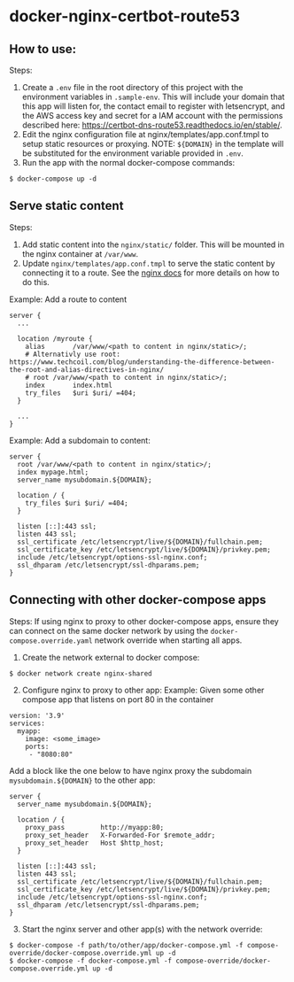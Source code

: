 # docker-nginx-certbot-route53

## How to use:
Steps:
1. Create a `.env` file in the root directory of this project with the environment variables in `.sample-env`. This will include your domain that this app will listen for, the contact email to register with letsencrypt, and the AWS access key and secret for a IAM account with the permissions described here: https://certbot-dns-route53.readthedocs.io/en/stable/.
2. Edit the nginx configuration file at nginx/templates/app.conf.tmpl to setup static resources or proxying. NOTE: `${DOMAIN}` in the template will be substituted for the environment variable provided in `.env`.
3. Run the app with the normal docker-compose commands: 
```
$ docker-compose up -d
```

## Serve static content
Steps:
1. Add static content into the `nginx/static/` folder. This will be mounted in the nginx container at `/var/www`.
2. Update `nginx/templates/app.conf.tmpl` to serve the static content by connecting it to a route. See the [nginx docs](http://nginx.org/en/docs/beginners_guide.html#static) for more details on how to do this.

Example: Add a route to content
```
server {
  ...

  location /myroute {
    alias       /var/www/<path to content in nginx/static>/;
    # Alternativly use root: https://www.techcoil.com/blog/understanding-the-difference-between-the-root-and-alias-directives-in-nginx/
    # root /var/www/<path to content in nginx/static>/;
    index       index.html
    try_files   $uri $uri/ =404;
  }

  ...
}
```
Example: Add a subdomain to content:
```
server {
  root /var/www/<path to content in nginx/static>/;
  index mypage.html;
  server_name mysubdomain.${DOMAIN};

  location / {
    try_files $uri $uri/ =404;
  }

  listen [::]:443 ssl;
  listen 443 ssl;
  ssl_certificate /etc/letsencrypt/live/${DOMAIN}/fullchain.pem;
  ssl_certificate_key /etc/letsencrypt/live/${DOMAIN}/privkey.pem;
  include /etc/letsencrypt/options-ssl-nginx.conf;
  ssl_dhparam /etc/letsencrypt/ssl-dhparams.pem;
}
```

## Connecting with other docker-compose apps
Steps:
If using nginx to proxy to other docker-compose apps, ensure they can connect on the same docker network by using the `docker-compose.override.yaml` network override when starting all apps.
1. Create the network external to docker compose:
```
$ docker network create nginx-shared
```
2. Configure nginx to proxy to other app:
Example: Given some other compose app that listens on port 80 in the container
```
version: '3.9'
services:
  myapp:
    image: <some_image>
    ports:
     - "8080:80"
```
Add a block like the one below to have nginx proxy the subdomain `mysubdomain.${DOMAIN}` to the other app:
```
server {
  server_name mysubdomain.${DOMAIN};

  location / {
    proxy_pass         http://myapp:80;
    proxy_set_header   X-Forwarded-For $remote_addr;
    proxy_set_header   Host $http_host;
  }

  listen [::]:443 ssl;
  listen 443 ssl;
  ssl_certificate /etc/letsencrypt/live/${DOMAIN}/fullchain.pem;
  ssl_certificate_key /etc/letsencrypt/live/${DOMAIN}/privkey.pem;
  include /etc/letsencrypt/options-ssl-nginx.conf;
  ssl_dhparam /etc/letsencrypt/ssl-dhparams.pem;
}
```
3. Start the nginx server and other app(s) with the network override:
```
$ docker-compose -f path/to/other/app/docker-compose.yml -f compose-override/docker-compose.override.yml up -d
$ docker-compose -f docker-compose.yml -f compose-override/docker-compose.override.yml up -d
```